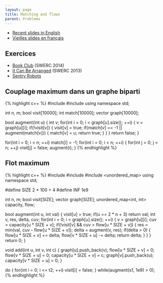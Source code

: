 ```yaml
---
layout: page
title: Matching and flows
parent: Problems
---
```


- [Recent slides in English](https://jiji.cat/slides/matching-flows.pdf)
- [Vieilles slides en français](/static/couplages-flots.pdf)

## Exercices

- [Book Club](https://uva.onlinejudge.org/contests/345-11652823/12880.pdf) (SWERC 2014)
- [It Can Be Arranged](https://uva.onlinejudge.org/index.php?option=com_onlinejudge&Itemid=8&category=602&page=show_problem&problem=4417) (SWERC 2013)
- [Sentry Robots](https://uva.onlinejudge.org/index.php?option=com_onlinejudge&Itemid=8&page=show_problem&problem=3994)

## Couplage maximum dans un graphe biparti

{% highlight c++ %}
#include <iostream>
#include <vector>
using namespace std;

int n, m;
bool visit[10000];
int match[10000];
vector<int> graph[10000];

bool augment(int u) {
    int v;
    for(int i = 0; i < graph[u].size(); ++i) {
        v = graph[u][i];
        if(!visit[v]) {
            visit[v] = true;
            if(match[v] == -1 || augment(match[v])) {
                match[v] = u;
                return true;
            }
        }
    }
    return false;
}

for(int i = 0; i < n; ++i)
    match[i] = -1;
for(int i = 0; i < n; ++i) {
    for(int j = 0; j < n; ++j)
        visit[j] = false;
    augment(i);
}
{% endhighlight %}

## Flot maximum

{% highlight c++ %}
#include <iostream>
#include <vector>
#include <unordered_map>
using namespace std;

#define SIZE 2 * 100 + 4
#define INF 1e9

int n, m;
bool visit[SIZE];
vector<int> graph[SIZE];
unordered_map<int, int> capacity, flow;

bool augment(int u, int val) {
    visit[u] = true;
    if(u == 2 * n + 3)
        return val;
    int v, res, delta, cuv;
    for(int i = 0; i < graph[u].size(); ++i) {
        v = graph[u][i];
        cuv = capacity[u * SIZE + v];
        if(!visit[v] && cuv > flow[u * SIZE + v]) {
            res = min(val, cuv - flow[u * SIZE + v]);
            delta = augment(v, res);
            if(delta > 0) {
                flow[u * SIZE + v] += delta;
                flow[v * SIZE + u] -= delta;
                return delta;
            }
        }
    }
    return 0;
}

void add(int u, int v, int c) {
    graph[u].push_back(v);
    flow[u * SIZE + v] = 0;
    flow[v * SIZE + u] = 0;
    capacity[u * SIZE + v] = c;
    graph[v].push_back(u);
    capacity[v * SIZE + u] = 0;
}

do {
    for(int i = 0; i <= t2; ++i)
        visit[i] = false;
} while(augment(s1, 1e9) > 0);
{% endhighlight %}
